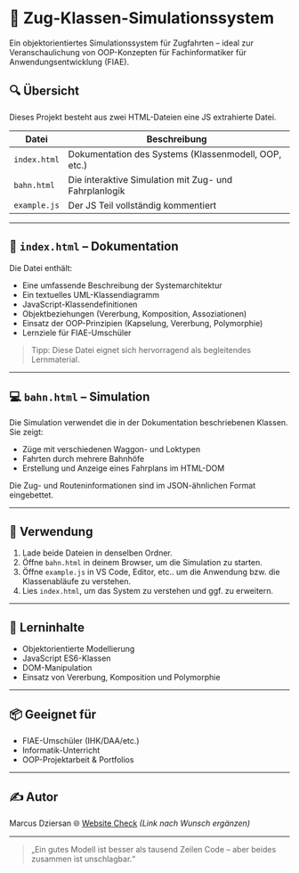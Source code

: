 # 🚆 Zug-Klassen-Simulationssystem

Ein objektorientiertes Simulationssystem für Zugfahrten – ideal zur Veranschaulichung von OOP-Konzepten für Fachinformatiker für Anwendungsentwicklung (FIAE).

## 🔍 Übersicht

Dieses Projekt besteht aus zwei HTML-Dateien  eine JS extrahierte Datei.

| Datei         | Beschreibung                                           |
|---------------|--------------------------------------------------------|
| `index.html`  | Dokumentation des Systems (Klassenmodell, OOP, etc.)  |
| `bahn.html`   | Die interaktive Simulation mit Zug- und Fahrplanlogik |
| `example.js`   | Der JS Teil vollständig kommentiert |

---

## 📄 `index.html` – Dokumentation

Die Datei enthält:

- Eine umfassende Beschreibung der Systemarchitektur
- Ein textuelles UML-Klassendiagramm
- JavaScript-Klassendefinitionen
- Objektbeziehungen (Vererbung, Komposition, Assoziationen)
- Einsatz der OOP-Prinzipien (Kapselung, Vererbung, Polymorphie)
- Lernziele für FIAE-Umschüler

> Tipp: Diese Datei eignet sich hervorragend als begleitendes Lernmaterial.

---

## 💻 `bahn.html` – Simulation

Die Simulation verwendet die in der Dokumentation beschriebenen Klassen. Sie zeigt:

- Züge mit verschiedenen Waggon- und Loktypen
- Fahrten durch mehrere Bahnhöfe
- Erstellung und Anzeige eines Fahrplans im HTML-DOM

Die Zug- und Routeninformationen sind im JSON-ähnlichen Format eingebettet.

---

## 📁 Verwendung

1. Lade beide Dateien in denselben Ordner.
2. Öffne `bahn.html` in deinem Browser, um die Simulation zu starten.
3. Öffne `example.js` in VS Code, Editor, etc.. um die Anwendung bzw. die Klassenabläufe zu verstehen.
4. Lies `index.html`, um das System zu verstehen und ggf. zu erweitern.

---

## 🧠 Lerninhalte

- Objektorientierte Modellierung
- JavaScript ES6-Klassen
- DOM-Manipulation
- Einsatz von Vererbung, Komposition und Polymorphie

---

## 📦 Geeignet für

- FIAE-Umschüler (IHK/DAA/etc.)
- Informatik-Unterricht
- OOP-Projektarbeit & Portfolios

---

## ✍️ Autor

Marcus Dziersan
🌐 [Website Check](https://marbyte.org/zug/index.html) *(Link nach Wunsch ergänzen)*

---

> „Ein gutes Modell ist besser als tausend Zeilen Code – aber beides zusammen ist unschlagbar.“

